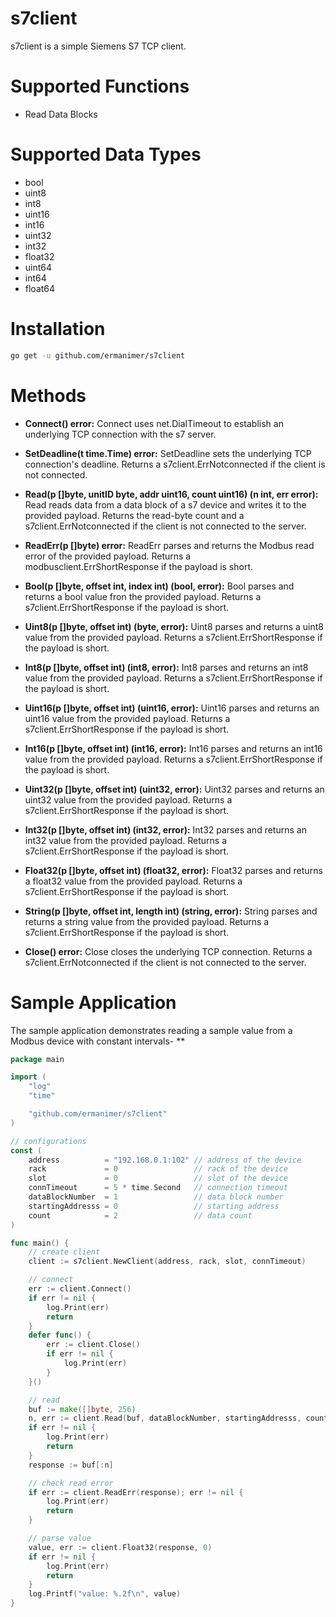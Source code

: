 # s7client

s7client is a simple Siemens S7 TCP client.

# Supported Functions

- Read Data Blocks

# Supported Data Types

- bool
- uint8
- int8
- uint16
- int16
- uint32
- int32
- float32
- uint64
- int64
- float64

# Installation

```bash
go get -u github.com/ermanimer/s7client
```

# Methods

- **Connect() error:** Connect uses net.DialTimeout to establish an underlying TCP connection with the s7 server.

- **SetDeadline(t time.Time) error:** SetDeadline sets the underlying TCP connection's deadline. Returns a s7client.ErrNotconnected if the client is not connected.

- **Read(p []byte, unitID byte, addr uint16, count uint16) (n int, err error):** Read reads data from a data block of a s7 device and writes it to the provided payload. Returns the read-byte count and a s7client.ErrNotconnected if the client is not connected to the server.
	
- **ReadErr(p []byte) error:** ReadErr parses and returns the Modbus read error of the provided payload. Returns a modbusclient.ErrShortResponse if the payload is short.

- **Bool(p []byte, offset int, index int) (bool, error):** Bool parses and returns a bool value fron the provided payload. Returns a s7client.ErrShortResponse if the payload is short.

- **Uint8(p []byte, offset int) (byte, error):** Uint8 parses and returns a uint8 value from the provided payload. Returns a s7client.ErrShortResponse if the payload is short.

- **Int8(p []byte, offset int) (int8, error):** Int8 parses and returns an int8 value from the provided payload. Returns a s7client.ErrShortResponse if the payload is short.

- **Uint16(p []byte, offset int) (uint16, error):** Uint16 parses and returns an uint16 value from the provided payload. Returns a s7client.ErrShortResponse if the payload is short.

- **Int16(p []byte, offset int) (int16, error):** Int16 parses and returns an int16 value from the provided payload. Returns a s7client.ErrShortResponse if the payload is short.

- **Uint32(p []byte, offset int) (uint32, error):** Uint32 parses and returns an uint32 value from the provided payload. Returns a s7client.ErrShortResponse if the payload is short.


- **Int32(p []byte, offset int) (int32, error):** Int32 parses and returns an int32 value from the provided payload. Returns a s7client.ErrShortResponse if the payload is short.

- **Float32(p []byte, offset int) (float32, error):** Float32 parses and returns a float32 value from the provided payload. Returns a s7client.ErrShortResponse if the payload is short.

- **String(p []byte, offset int, length int) (string, error):** String parses and returns a string value from the provided payload. Returns a s7client.ErrShortResponse if the payload is short.

- **Close() error:** Close closes the underlying TCP connection. Returns a s7client.ErrNotconnected if the client is not connected to the server.

# Sample Application

The sample application demonstrates reading a sample value from a Modbus device with constant intervals- ** 

```go
package main

import (
	"log"
	"time"

	"github.com/ermanimer/s7client"
)

// configurations
const (
	address          = "192.168.0.1:102" // address of the device
	rack             = 0                 // rack of the device
	slot             = 0                 // slot of the device
	connTimeout      = 5 * time.Second   // connection timeout
	dataBlockNumber  = 1                 // data block number
	startingAddresss = 0                 // starting address
	count            = 2                 // data count
)

func main() {
	// create client
	client := s7client.NewClient(address, rack, slot, connTimeout)

	// connect
	err := client.Connect()
	if err != nil {
		log.Print(err)
		return
	}
	defer func() {
		err := client.Close()
		if err != nil {
			log.Print(err)
		}
	}()

	// read
	buf := make([]byte, 256)
	n, err := client.Read(buf, dataBlockNumber, startingAddresss, count)
	if err != nil {
		log.Print(err)
		return
	}
	response := buf[:n]

	// check read error
	if err := client.ReadErr(response); err != nil {
		log.Print(err)
		return
	}

	// parse value
	value, err := client.Float32(response, 0)
	if err != nil {
		log.Print(err)
		return
	}
	log.Printf("value: %.2f\n", value)
}
```
